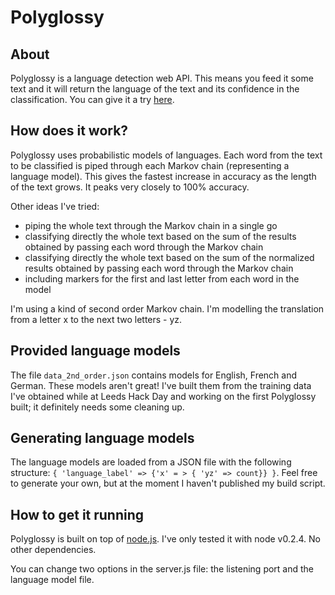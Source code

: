 Polyglossy
==========

About
-----
Polyglossy is a language detection web API. This means you feed it some text and it will return the language of the text and its confidence in the classification. You can give it a try [here](http://polyglossy.com/).

How does it work?
-----------------
Polyglossy uses probabilistic models of languages. Each word from the text to be classified is piped through each Markov chain (representing a language model). This gives the fastest increase in accuracy as the length of the text grows. It peaks very closely to 100% accuracy.

Other ideas I've tried:
* piping the whole text through the Markov chain in a single go
* classifying directly the whole text based on the sum of the results obtained by passing each word through the Markov chain
* classifying directly the whole text based on the sum of the normalized results obtained by passing each word through the Markov chain
* including markers for the first and last letter from each word in the model

I'm using a kind of second order Markov chain. I'm modelling the translation from a letter x to the next two letters - yz.

Provided language models
------------------------

The file `data_2nd_order.json` contains models for English, French and German. These models aren't great! I've built them from the training data I've obtained while at Leeds Hack Day and working on the first Polyglossy built; it definitely needs some cleaning up.

Generating language models
--------------------------

The language models are loaded from a JSON file with the following structure: `{ 'language_label' => {'x' = > { 'yz' => count}} }`. Feel free to generate your own, but at the moment I haven't published my build script.

How to get it running
---------------------
Polyglossy is built on top of [node.js](http://nodejs.org/). I've only tested it with node v0.2.4. No other dependencies.

You can change two options in the server.js file: the listening port and the language model file.
